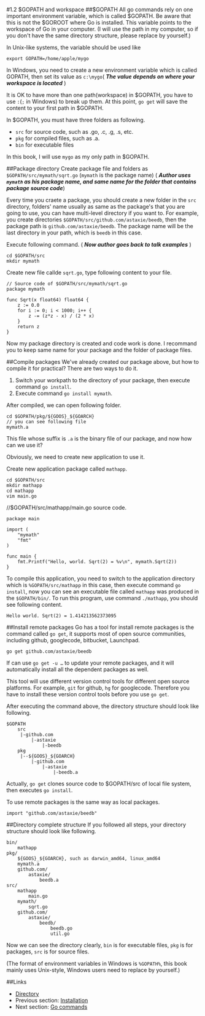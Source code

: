 #1.2 $GOPATH and workspace
##$GOPATH
All go commands rely on one important environment variable, which is called $GOPATH. Be aware that this is not the $GOROOT where Go is installed. This variable points to the workspace of Go in your computer. (I will use the path in my computer, so if you don't have the same directory structure, please replace by yourself.)

In Unix-like systems, the variable should be used like 
	
	export GOPATH=/home/apple/mygo
	
In Windows, you need to create a new environment variable which is called GOPATH, then set its value as `c:\mygo`( ***The value depends on where your workspace is located*** )

It is OK to have more than one path(workspace) in $GOPATH, you have to use `:`(`;` in Windows) to break up them. At this point, `go get` will save the content to your first path in $GOPATH.

In $GOPATH, you must have three folders as following.

- `src` for source code, such as .go, .c, .g, .s, etc.
- `pkg` for compiled files, such as .a.
- `bin` for executable files

In this book, I will use `mygo` as my only path in $GOPATH.

##Package directory
Create package file and folders as `$GOPATH/src/mymath/sqrt.go` (`mymath` is the package name) ( ***Author uses `mymath` as his package name, and same name for the folder that contains package source code***)

Every time you craete a package, you should create a new folder in the `src` directory, folders' name usually as same as the package's that you are going to use, you can have multi-level directory if you want to. For example, you create directories `$GOPATH/src/github.com/astaxie/beedb`, then the package path is `github.com/astaxie/beedb`. The package name will be the last directory in your path, which is `beedb` in this case.

Execute following command. ( ***Now author goes back to talk examples*** )

	cd $GOPATH/src
	mkdir mymath
	
Create new file callde `sqrt.go`, type following content to your file.

	// Source code of $GOPATH/src/mymath/sqrt.go
	package mymath
	
	func Sqrt(x float64) float64 {
		z := 0.0
		for i := 0; i < 1000; i++ {
			z -= (z*z - x) / (2 * x)
		}
		return z
	}
	
Now my package directory is created and code work is done. I recommand you to keep same name for your package and the folder of package files.

##Compile packages
We've already created our package above, but how to compile it for practical? There are two ways to do it.

1. Switch your workpath to the directory of your package, then execute command `go install`.
2. Execute command `go install mymath`.

After compiled, we can open following folder.

	cd $GOPATH/pkg/${GOOS}_${GOARCH}
	// you can see following file
	mymath.a
	
This file whose suffix is `.a` is the binary file of our package, and now how can we use it?

Obviously, we need to create new application to use it.

Create new application package called `mathapp`.

	cd $GOPATH/src
	mkdir mathapp
	cd mathapp
	vim main.go
	
//$GOPATH/src/mathapp/main.go source code.

	package main
	
	import (
		"mymath"
		"fmt"
	)
	
	func main {
		fmt.Printf("Hello, world. Sqrt(2) = %v\n", mymath.Sqrt(2))
	}
	
To compile this application, you need to switch to the application directory which is `%GOPATH/src/mathapp` in this case, then execute command `go install`, now you can see an executable file called `mathapp` was produced in the `$GOPATH/bin/`. To run this program, use command `./mathapp`, you should see following content. 

	Hello world. Sqrt(2) = 1.414213562373095
	
##Install remote packages
Go has a tool for install remote packages is the command called `go get`, it supports most of open source communities, including github, googlecode, bitbucket, Launchpad.

	go get github.com/astaxie/beedb
	
If can use `go get -u …` to update your remote packages, and it will automatically install all the dependent packages as well.

This tool will use different version control tools for different open source platforms. For example, `git` for github, `hg` for googlecode. Therefore you have to install these version control tools before you use `go get`.

After executing the command above, the directory structure should look like following.

	$GOPATH
		src
		 |-github.com
		 	 |-astaxie
		 	 	 |-beedb
		pkg
		 |--${GOOS}_${GOARCH}
		 	 |-github.com
		 	 	 |-astaxie
		 	 	 	 |-beedb.a
		 	 	 	 
Actually, `go get` clones source code to $GOPATH/src of local file system, then executes `go install`.

To use remote packages is the same way as local packages.

	import "github.com/astaxie/beedb"
	
##Directory complete structure
If you followed all steps, your directory structure should look like following.

	bin/
		mathapp
	pkg/
		${GOOS}_${GOARCH}, such as darwin_amd64, linux_amd64
		mymath.a
		github.com/
			astaxie/
				beedb.a
	src/
		mathapp
			main.go
		mymath/
			sqrt.go
		github.com/
			astaxie/
				beedb/
					beedb.go
					util.go
					
Now we can see the directory clearly, `bin` is for executable files, `pkg` is for packages, `src` is for source files.

(The format of environment variables in Windows is `%GOPATH%`, this book mainly uses Unix-style, Windows users need to replace by yourself.)

##Links
- [Directory](preface.md)
- Previous section: [Installation](01.1.md)
- Next section: [Go commands](01.3.md)